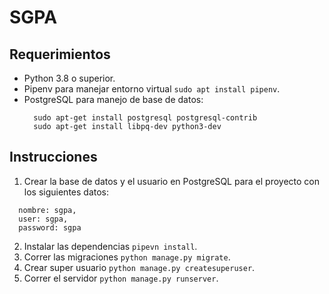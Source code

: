 # SGPA

## Requerimientos
- Python 3.8 o superior.
- Pipenv para manejar entorno virtual `sudo apt install pipenv`.
- PostgreSQL para manejo de base de datos:
  ```
    sudo apt-get install postgresql postgresql-contrib
    sudo apt-get install libpq-dev python3-dev
  ```
## Instrucciones
1. Crear la base de datos y el usuario en PostgreSQL para el proyecto con los siguientes datos:
  ```
    nombre: sgpa,
    user: sgpa,
    password: sgpa
  ```
2. Instalar las dependencias `pipevn install`.
3. Correr las migraciones `python manage.py migrate`.
4. Crear super usuario `python manage.py createsuperuser`.
5. Correr el servidor `python manage.py runserver`.
